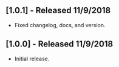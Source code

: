 ## [1.0.1] - Released 11/9/2018

* Fixed changelog, docs, and version.

## [1.0.0] - Released 11/9/2018

* Initial release.
